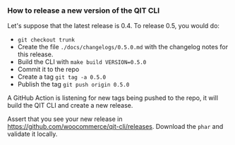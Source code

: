 ### How to release a new version of the QIT CLI

Let's suppose that the latest release is 0.4. To release 0.5, you would do:

- `git checkout trunk`
- Create the file `./docs/changelogs/0.5.0.md` with the changelog notes for this release.
- Build the CLI with `make build VERSION=0.5.0`
- Commit it to the repo
- Create a tag `git tag -a 0.5.0`
- Publish the tag `git push origin 0.5.0`

A GitHub Action is listening for new tags being pushed to the repo, it will build the QIT CLI and create a new release.

Assert that you see your new release in https://github.com/woocommerce/qit-cli/releases. Download the `phar` and validate it locally.
